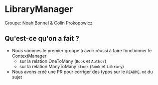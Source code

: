 # LibraryManager

Groupe: Noah Bonnel & Colin Prokopowicz

## Qu'est-ce qu'on a fait ?

- Nous sommes le premier groupe à avoir réussi à faire fonctionner le ContextManager 
    - sur la relation OneToMany (`Book` et `Author`)
    - sur la relation ManyToMany `stock` (`Book` et `Library`)
- Nous avons créé une PR pour corriger des typos sur le `README.md` du sujet

